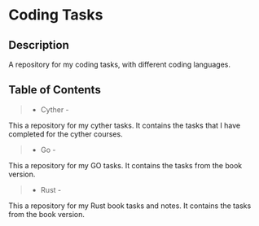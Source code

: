 # Coding Tasks

## Description

A repository for my coding tasks, with different coding languages.

## Table of Contents

> - Cyther - [](/cyther)

This a repository for my cyther tasks. It contains the tasks that I have completed for the cyther courses.

> - Go - [](/Go/)

This a repository for my GO tasks. It contains the tasks from the book version.

> - Rust - [](/rust/)

This a repository for my Rust book tasks and notes. It contains the tasks from the book version.
